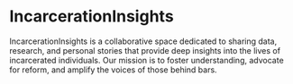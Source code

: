 # IncarcerationInsights
IncarcerationInsights is a collaborative space dedicated to sharing data, research, and personal stories that provide deep insights into the lives of incarcerated individuals. Our mission is to foster understanding, advocate for reform, and amplify the voices of those behind bars.
